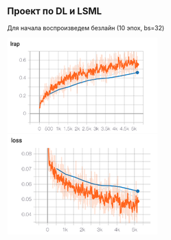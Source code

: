 ## Проект по DL и LSML

Для начала воспроизведем безлайн (10 эпох, bs=32)

<img src="./img/lrap.png" alt="drawing" width="350"/> <img src="./img/loss.png" alt="drawing" width="350"/>


